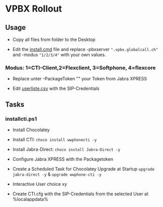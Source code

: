 # VPBX Rollout

## Usage

- Copy all files from folder to the Desktop

- Edit the [install.cmd](./install.cmd) file and replace -pbxserver `".vpbx.globalcall.ch"` and -modus `"1/2/3/4"` with your own values.
### Modus: 1=CTI-Client,2=Flexclient, 3=Softphone, 4=flexcore

- Replace unter -PackageToken "" your Token from Jabra XPRESS

- Edit [userliste.csv](./userliste.csv) with the SIP-Credentials

## Tasks

### installcti.ps1

- Install Chocolatey

- Install CTI: `choco install wwphonecti -y`

- Install Jabra-Direct: `choco install Jabra-Direct -y`

- Configure Jabra XPRESS with the Packagetoken

- Create a Scheduled Task for Chocolatey Upgrade at Startup `upgrade jabra-direct -y` & `upgrade wwphone-cti -y`

- Interactive User choice xy

- Create CTI.cfg with the SIP-Credentials from the selected User at %localappdata%